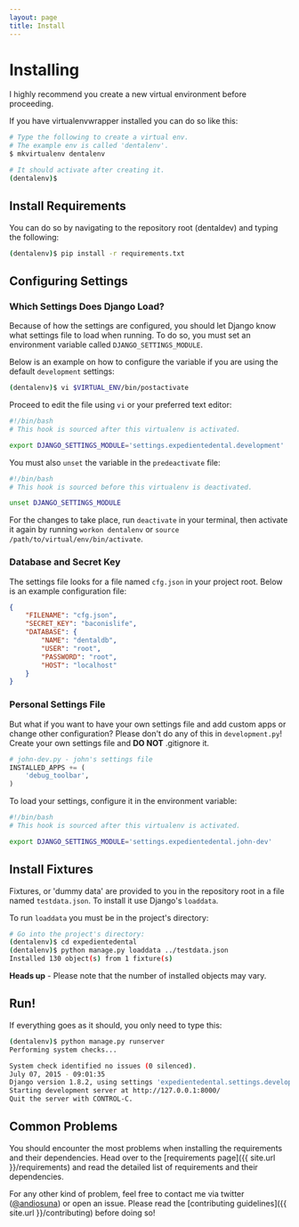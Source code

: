 ```yaml
---
layout: page
title: Install
---
```


# Installing

I highly recommend you create a new virtual environment before proceeding.

If you have virtualenvwrapper installed you can do so like this:

```bash
# Type the following to create a virtual env.
# The example env is called 'dentalenv'.
$ mkvirtualenv dentalenv

# It should activate after creating it.
(dentalenv)$
```

## Install Requirements

You can do so by navigating to the repository root (dentaldev) and typing the following:

```bash
(dentalenv)$ pip install -r requirements.txt
```

## Configuring Settings

### Which Settings Does Django Load?

Because of how the settings are configured, you should let Django know what settings file to load when running. To do so, you must set an environment variable called `DJANGO_SETTINGS_MODULE`.

Below is an example on how to configure the variable if you are using the default `development` settings:

```bash
(dentalenv)$ vi $VIRTUAL_ENV/bin/postactivate
```

Proceed to edit the file using `vi` or your preferred text editor:

```bash
#!/bin/bash
# This hook is sourced after this virtualenv is activated.

export DJANGO_SETTINGS_MODULE='settings.expedientedental.development'
```

You must also `unset` the variable in the `predeactivate` file:

```bash
#!/bin/bash
# This hook is sourced before this virtualenv is deactivated.

unset DJANGO_SETTINGS_MODULE
```

For the changes to take place, run `deactivate` in your terminal, then activate it again by running `workon dentalenv` or `source /path/to/virtual/env/bin/activate`.

### Database and Secret Key

The settings file looks for a file named `cfg.json` in your project root. Below is an example configuration file:

```json
{
    "FILENAME": "cfg.json",
    "SECRET_KEY": "baconislife",
    "DATABASE": {
        "NAME": "dentaldb",
        "USER": "root",
        "PASSWORD": "root",
        "HOST": "localhost"
    }
}
```

### Personal Settings File

But what if you want to have your own settings file and add custom apps or change other configuration? Please don't do any of this in `development.py`! Create your own settings file and **DO NOT** .gitignore it.

```python
# john-dev.py - john's settings file
INSTALLED_APPS += (
    'debug_toolbar',
)
```

To load your settings, configure it in the environment variable:

```bash
#!/bin/bash
# This hook is sourced after this virtualenv is activated.

export DJANGO_SETTINGS_MODULE='settings.expedientedental.john-dev'
```

## Install Fixtures

Fixtures, or 'dummy data' are provided to you in the repository root in a file named `testdata.json`. To install it use Django's `loaddata`.

To run `loaddata` you must be in the project's directory:

```bash
# Go into the project's directory:
(dentalenv)$ cd expedientedental
(dentalenv)$ python manage.py loaddata ../testdata.json
Installed 130 object(s) from 1 fixture(s)
```

**Heads up** - Please note that the number of installed objects may vary.

## Run!

If everything goes as it should, you only need to type this:

```bash
(dentalenv)$ python manage.py runserver
Performing system checks...

System check identified no issues (0 silenced).
July 07, 2015 - 09:01:35
Django version 1.8.2, using settings 'expedientedental.settings.development'
Starting development server at http://127.0.0.1:8000/
Quit the server with CONTROL-C.
```

## Common Problems

You should encounter the most problems when installing the requirements and their dependencies. Head over to the [requirements page]({{ site.url }}/requirements) and read the detailed list of requirements and their dependencies.

For any other kind of problem, feel free to contact me via twitter ([@andiosuna](https://twitter.com/andiosuna)) or open an issue. Please read the [contributing guidelines]({{ site.url }}/contributing) before doing so!
